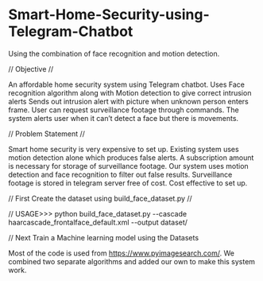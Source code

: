 # Smart-Home-Security-using-Telegram-Chatbot
Using the combination of face recognition and motion detection.

// Objective //

An affordable home security system using Telegram chatbot.
Uses Face recognition algorithm along with Motion detection to give correct intrusion alerts
Sends out intrusion alert with picture when unknown person enters frame.
User can request surveillance footage through commands.
The system alerts user when it can’t detect a face but there is movements.

// Problem Statement //

Smart home security is very expensive to set up.
Existing system uses motion detection alone which produces false alerts.
A subscription amount is necessary for storage of surveillance footage.
Our system uses motion detection and face recognition to filter out false results.
Surveillance footage is stored in telegram server free of cost.
Cost effective to set up.

// First Create the dataset using build_face_dataset.py //

// USAGE>>>
python build_face_dataset.py --cascade haarcascade_frontalface_default.xml --output dataset/<dataset-name>

// Next Train a Machine learning model using the Datasets

























































































































































Most of the code is used from https://www.pyimagesearch.com/.
We combined two separate algorithms and added our own to make this system work.





